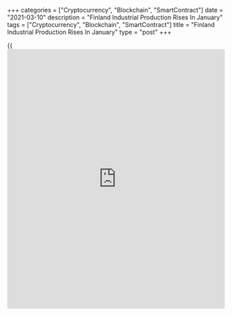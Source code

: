 +++
categories = ["Cryptocurrency", "Blockchain", "SmartContract"]
date = "2021-03-10"
description = "Finland Industrial Production Rises In January"
tags = ["Cryptocurrency", "Blockchain", "SmartContract"]
title = "Finland Industrial Production Rises In January"
type = "post"
+++

{{<iframe id="large-banner" src="https://www.bounty.group/#slide=27.0" width="100%" height="600" scrolling="no" style="border: 0px solid rgb(216, 221, 230); border-radius: 3px;">}}

Finland's industrial production rose in January after falling in the
previous month, data from Statistics Finland showed on Wednesday.

Industrial production rose 1.0 percent month-on-month in January, after
a 0.7 percent fall in December. In November, output grew 0.8 percent.

Manufacturing output increased 0.2 percent monthly in January, while
production of mining and quarrying industry declined 9.1 percent.

Among industries, production in metal industry and electricity, gas,
steam and air conditioning supply production grew by 1.5 percent and 0.3
percent, respectively.

On a yearly basis, industrial output gained 0.9 percent in January,
after a 2.2 percent fall in the previous month.

Separate data from the statistical office showed that the industrial
orders decreased 6.3 percent yearly in January, following a 15.1 percent
decline in December.

For comments and feedback [contact](https://www.playgroundfx.com/contact/): editorial@rtt[news](https://www.letsplayfx.com/blog/forex-news-website/).com

[Economic News][1]

 **What parts of the world are seeing the best (and worst) economic
performances lately? Click[here][2] to check out our [Econ Scorecard][2]
and find out! See up-to-the-moment [ranking](https://www.playgroundfx.com/blog/crypto-exchange-ranking/)s for the best and worst
performers in [GDP][3], [unemployment rate][4], [inflation][5] and much
more.**

   1. www.rtt[news](https://www.letsplayfx.com/blog/forex-news-website/).com/Content/EconomicNews.aspx
   2. www.rtt[news](https://www.letsplayfx.com/blog/forex-news-website/).com/economic-scorecard/world-rank/unemployment-rate/highest-performance.aspx
   3. www.rtt[news](https://www.letsplayfx.com/blog/forex-news-website/).com/economic-scorecard/world-rank/GDP/highest-performance.aspx
   4. www.rtt[news](https://www.letsplayfx.com/blog/forex-news-website/).com/economic-scorecard/world-rank/unemployment-rate/lowest-performance.aspx
   5. www.rtt[news](https://www.letsplayfx.com/blog/forex-news-website/).com/economic-scorecard/world-rank/CPI/highest-performance.aspx